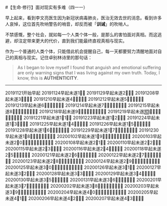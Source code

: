 #【生命⋅修行】面对现实有多难（四一一）

早上起来，看到李文亮医生因为新冠状病毒肺炎，医治无效去世的消息。看到许多人哀悼，这位首先吹响警告的哨音，却反而被「**训诫**」的吹哨人。

不禁感慨，整个社会，就如每一个人类个体一般，是那么的害怕面对真相。而这逃避，却注定带来更大的代价，直到我们能最终直视真相与现实。

作为一个普通的人类个体，只能借此机会提醒自己，每一天都要努力清醒地面对自己的真相与现实。记住卓别林诗里的那句话：

> As I began to love myself I found that anguish and emotional suffering are only warning signs that I was living against my own truth. Today, I know, this is **AUTHENTICITY**.

----

20191121开始早起
20191124早起未遂1⃣️💪
20191129早起未遂2⃣️💪💪
20191208早起未遂3⃣️💪💪💪
20191210早起未遂4⃣️💪💪💪💪
20191212早起未遂5⃣️💪💪💪💪💪
20191213早起未遂6⃣️💪💪💪💪💪💪
20191214早起未遂7⃣️💪💪💪💪💪💪💪
20191215早起未遂8⃣️💪💪💪💪💪💪💪💪
20191218早起未遂9⃣️💪💪💪💪💪💪💪💪💪
20191219早起未遂🔟💪💪💪💪💪💪💪💪💪💪
20191221早起未遂1⃣️1⃣️💪
20191223早起未遂1⃣️2⃣️💪💪
20191224早起未遂1⃣️3⃣️💪💪💪
20191225早起未遂1⃣️4⃣️💪💪💪💪
20191226早起未遂1⃣️5⃣️💪💪💪💪💪
20191228早起未遂1⃣️6⃣️💪💪💪💪💪💪
20191229早起未遂1⃣️7⃣️💪💪💪💪💪💪💪
20191230早起未遂1⃣️8⃣️💪💪💪💪💪💪💪💪
20200102早起未遂1⃣️9⃣️💪💪💪💪💪💪💪💪💪
20200103早起未遂2⃣️0⃣️💪💪💪💪💪💪💪💪💪💪
20200108早起未遂2⃣️1⃣️💪
20200110早起未遂2⃣️2⃣️💪💪
20200115早起未遂2⃣️3⃣️💪💪💪
20200116早起未遂2⃣️4⃣️💪💪💪💪
20200118早起未遂2⃣️5⃣️💪💪💪💪💪
20200121早起未遂2⃣️6⃣️💪💪💪💪💪💪
20200122早起未遂2⃣️7⃣️💪💪💪💪💪💪💪
20200123早起未遂2⃣️8⃣️💪💪💪💪💪💪💪💪
20200124早起未遂2⃣️9⃣️💪💪💪💪💪💪💪💪💪
20200125早起未遂3⃣️0⃣️💪💪💪💪💪💪💪💪💪💪
20200126早起未遂3⃣️1⃣️💪
20200127早起未遂3⃣️2⃣️💪💪
20200128早起未遂3⃣️3⃣️💪💪💪
20200129早起未遂3⃣️4⃣️💪💪💪💪
20200130早起未遂3⃣️5⃣️💪💪💪💪💪
20200131早起未遂3⃣️6⃣️💪💪💪💪💪💪
20200201早起未遂3⃣️7⃣️💪💪💪💪💪💪💪
20200202早起未遂3⃣️8⃣️💪💪💪💪💪💪💪💪
20200203早起未遂3⃣️9⃣️💪💪💪💪💪💪💪💪💪
20200204早起未遂4⃣️0⃣️💪💪💪💪💪💪💪💪💪💪
20200205早起未遂4⃣️1⃣️💪
20200206早起未遂4⃣️2⃣️💪💪
20200207早起未遂4⃣️3⃣️💪💪💪